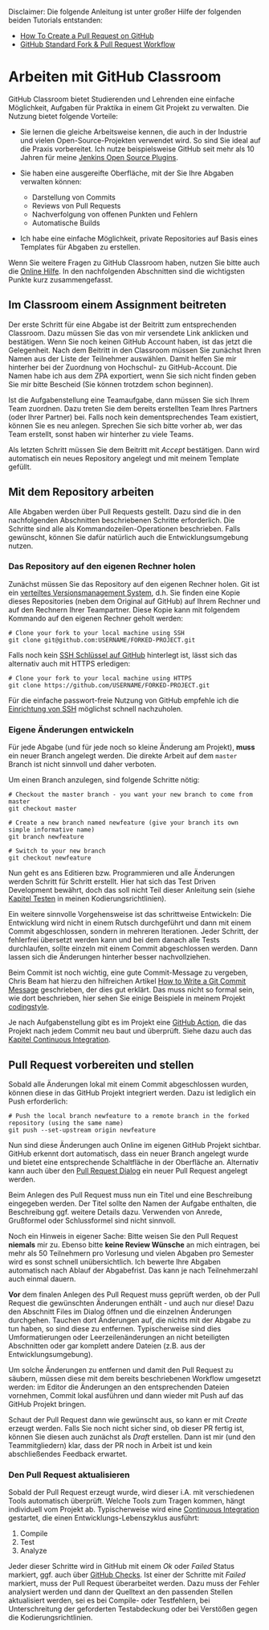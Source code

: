 Disclaimer: Die folgende Anleitung ist unter großer Hilfe der folgenden beiden Tutorials entstanden:
- [How To Create a Pull Request on GitHub](https://www.digitalocean.com/community/tutorials/how-to-create-a-pull-request-on-github)
- [GitHub Standard Fork & Pull Request Workflow](https://gist.github.com/Chaser324/ce0505fbed06b947d962)

# Arbeiten mit GitHub Classroom

GitHub Classroom bietet Studierenden und Lehrenden eine einfache Möglichkeit, Aufgaben für Praktika in einem Git 
Projekt zu verwalten. Die Nutzung bietet folgende Vorteile:
- Sie lernen die gleiche Arbeitsweise kennen, die auch in der Industrie und vielen Open-Source-Projekten verwendet wird. 
So sind Sie ideal auf die Praxis vorbereitet. Ich nutze beispielsweise GitHub seit mehr als 10 Jahren für meine 
[Jenkins Open Source Plugins](https://plugins.jenkins.io/ui/search?query=uhafner).
- Sie haben eine ausgereifte Oberfläche, mit der Sie Ihre Abgaben verwalten können:  
    - Darstellung von Commits
    - Reviews von Pull Requests
    - Nachverfolgung von offenen Punkten und Fehlern
    - Automatische Builds   

- Ich habe eine einfache Möglichkeit, private Repositories auf Basis eines Templates für Abgaben zu erstellen.

Wenn Sie weitere Fragen zu GitHub Classroom haben, nutzen Sie bitte auch die [Online Hilfe](https://classroom.github.com/help).
In den nachfolgenden Abschnitten sind die wichtigsten Punkte kurz zusammengefasst.

## Im Classroom einem Assignment beitreten

Der erste Schritt für eine Abgabe ist der Beitritt zum entsprechenden Classroom. Dazu müssen Sie das von mir versendete
Link anklicken und bestätigen. Wenn Sie noch keinen GitHub Account haben, ist das jetzt die Gelegenheit. Nach dem
Beitritt in den Classroom müssen Sie zunächst Ihren Namen aus der Liste der Teilnehmer auswählen. Damit helfen Sie
mir hinterher bei der Zuordnung von Hochschul- zu GitHub-Account. Die Namen habe ich aus dem ZPA exportiert, wenn Sie sich
nicht finden geben Sie mir bitte Bescheid (Sie können trotzdem schon beginnen).
    
Ist die Aufgabenstellung eine Teamaufgabe, dann müssen Sie sich Ihrem Team zuordnen. Dazu treten Sie dem bereits 
erstellten Team Ihres Partners (oder Ihrer Partner) bei. Falls noch kein dementsprechendes Team existiert, können Sie 
es neu anlegen. Sprechen Sie sich bitte vorher ab, wer das Team erstellt, sonst haben wir hinterher zu viele Teams. 

Als letzten Schritt müssen Sie dem Beitritt mit *Accept* bestätigen. Dann wird automatisch ein neues Repository
angelegt und mit meinem Template gefüllt. 

## Mit dem Repository arbeiten

Alle Abgaben werden über Pull Requests gestellt. Dazu sind die in den nachfolgenden Abschnitten beschriebenen
Schritte erforderlich. Die Schritte sind alle als Kommandozeilen-Operationen beschrieben. Falls gewünscht, können
Sie dafür natürlich auch die Entwicklungsumgebung nutzen. 

### Das Repository auf den eigenen Rechner holen

Zunächst müssen Sie das Repository auf den eigenen Rechner holen. Git ist ein 
[verteiltes Versionsmanagement System](https://git-scm.com/book/de/v2/Verteiltes-Git-Verteilter-Arbeitsablauf),
d.h. Sie finden eine Kopie dieses Repositories (neben dem Original auf GitHub) auf Ihrem Rechner und auf den Rechnern Ihrer
Teampartner. Diese Kopie kann mit folgendem Kommando auf den eigenen Rechner geholt werden: 

```shell
# Clone your fork to your local machine using SSH
git clone git@github.com:USERNAME/FORKED-PROJECT.git
```

Falls noch kein 
[SSH Schlüssel auf GitHub](https://docs.github.com/en/free-pro-team@latest/github/authenticating-to-github/adding-a-new-ssh-key-to-your-github-account) 
hinterlegt ist, lässt sich das alternativ auch mit HTTPS erledigen:

```shell
# Clone your fork to your local machine using HTTPS
git clone https://github.com/USERNAME/FORKED-PROJECT.git
```

Für die einfache passwort-freie Nutzung von GitHub empfehle ich die 
[Einrichtung von SSH](https://help.github.com/en/github/authenticating-to-github/connecting-to-github-with-ssh) 
möglichst schnell nachzuholen.

### Eigene Änderungen entwickeln

Für jede Abgabe (und für jede noch so kleine Änderung am Projekt), **muss** ein neuer Branch angelegt werden.
Die direkte Arbeit auf dem `master` Branch ist nicht sinnvoll und daher verboten.

Um einen Branch anzulegen, sind folgende Schritte nötig:

```shell
# Checkout the master branch - you want your new branch to come from master
git checkout master

# Create a new branch named newfeature (give your branch its own simple informative name)
git branch newfeature

# Switch to your new branch
git checkout newfeature
```

Nun geht es ans Editieren bzw. Programmieren und alle Änderungen werden Schritt für Schritt erstellt. 
Hier hat sich das Test Driven Development bewährt, doch das soll nicht Teil dieser Anleitung sein
(siehe [Kapitel Testen](Testen.md) in meinen Kodierungsrichtlinien).

Ein weitere sinnvolle Vorgehensweise ist das schrittweise Entwickeln: Die Entwicklung wird nicht in einem
Rutsch durchgeführt und dann mit einem Commit abgeschlossen, sondern in mehreren Iterationen. Jeder Schritt,
der fehlerfrei übersetzt werden kann und bei dem danach alle Tests durchlaufen, sollte einzeln mit einem
Commit abgeschlossen werden. Dann lassen sich die Änderungen hinterher besser nachvollziehen. 

Beim Commit ist noch wichtig, eine gute Commit-Message zu vergeben, Chris Beam hat hierzu den hilfreichen Artikel
[How to Write a Git Commit Message](https://chris.beams.io/posts/git-commit/)
geschrieben, der dies gut erklärt. Das muss nicht so formal sein, wie dort beschrieben, hier sehen Sie einige
Beispiele in meinem Projekt [codingstyle](https://github.com/uhafner/codingstyle/commits/master).

Je nach Aufgabenstellung gibt es im Projekt eine [GitHub Action](https://docs.github.com/en/free-pro-team@latest/actions),
die das Projekt nach jedem Commit neu baut und überprüft. Siehe dazu auch das 
[Kapitel Continuous Integration](Continuous-Integration.md).  

## Pull Request vorbereiten und stellen

Sobald alle Änderungen lokal mit einem Commit abgeschlossen wurden, können diese in das GitHub Projekt integriert
werden. Dazu ist lediglich ein Push erforderlich:
 
```shell
# Push the local branch newfeature to a remote branch in the forked repository (using the same name) 
git push --set-upstream origin newfeature
```

Nun sind diese Änderungen auch Online im eigenen GitHub Projekt sichtbar. GitHub erkennt dort automatisch,
dass ein neuer Branch angelegt wurde und bietet eine entsprechende Schaltfläche in der Oberfläche an.
Alternativ kann auch über den 
[Pull Request Dialog](https://docs.github.com/en/free-pro-team@latest/github/collaborating-with-issues-and-pull-requests/creating-a-pull-request)
ein neuer Pull Request angelegt werden.      

Beim Anlegen des Pull Request muss nun ein Titel und eine Beschreibung eingegeben werden. Der Titel sollte den Namen
der Aufgabe enthalten, die Beschreibung ggf. weitere Details dazu. Verwenden von Anrede, Grußformel oder Schlussformel
sind nicht sinnvoll. 

Noch ein Hinweis in eigener Sache: Bitte weisen Sie den Pull Request **niemals** mir zu. Ebenso bitte 
**keine Review Wünsche** an mich eintragen, bei mehr
als 50 Teilnehmern pro Vorlesung und vielen Abgaben pro Semester wird es sonst schnell unübersichtlich. Ich bewerte Ihre
Abgaben automatisch nach Ablauf der Abgabefrist. Das kann je nach Teilnehmerzahl auch einmal dauern.  
 
**Vor** dem finalen Anlegen des Pull Request muss geprüft werden, ob der Pull Request die gewünschten Änderungen 
enthält - und auch nur diese! Dazu den Abschnitt Files im Dialog öffnen und die einzelnen Änderungen durchgehen. Tauchen dort 
Änderungen auf, die nichts mit der Abgabe zu tun haben, so sind diese zu entfernen. Typischerweise sind dies 
Umformatierungen oder Leerzeilenänderungen an nicht beteiligten Abschnitten oder gar komplett andere Dateien 
(z.B. aus der Entwicklungsumgebung). 

Um solche Änderungen zu entfernen und damit den Pull Request zu säubern, müssen diese mit dem bereits beschriebenen 
Workflow umgesetzt werden: im Editor die Änderungen an den entsprechenden Dateien vornehmen, Commit lokal ausführen und
dann wieder mit Push auf das GitHub Projekt bringen. 

Schaut der Pull Request dann wie gewünscht aus, so kann er mit *Create* erzeugt werden. Falls Sie noch nicht sicher sind,
ob dieser PR fertig ist, können Sie diesen auch zunächst als *Draft* erstellen. Dann ist mir (und den Teammitgliedern)
klar, dass der PR noch in Arbeit ist und kein abschließendes Feedback erwartet.  

### Den Pull Request aktualisieren

Sobald der Pull Request erzeugt wurde, wird dieser i.A. mit verschiedenen Tools automatisch 
überprüft. Welche Tools zum Tragen kommen, hängt individuell vom Projekt ab. Typischerweise wird eine 
[Continuous Integration](Continuous-Integration.md) gestartet, die einen Entwicklungs-Lebenszyklus ausführt:

1. Compile
2. Test
3. Analyze

Jeder dieser Schritte wird in GitHub mit einem *Ok* oder *Failed* Status markiert, ggf. auch über 
[GitHub Checks](https://docs.github.com/en/free-pro-team@latest/github/collaborating-with-issues-and-pull-requests/about-status-checks). Ist einer der Schritte mit *Failed*
markiert, muss der Pull Request überarbeitet werden. Dazu muss der Fehler analysiert werden und dann der Quelltext
an den passenden Stellen aktualisiert werden, sei es bei Compile- oder Testfehlern, bei Unterschreitung der geforderten 
Testabdeckung oder bei Verstößen gegen die Kodierungsrichtlinien.
